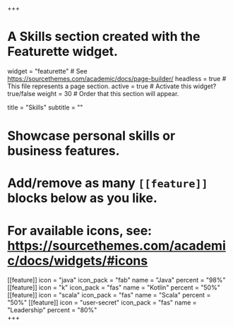 +++
# A Skills section created with the Featurette widget.
widget = "featurette"  # See https://sourcethemes.com/academic/docs/page-builder/
headless = true  # This file represents a page section.
active = true  # Activate this widget? true/false
weight = 30  # Order that this section will appear.

title = "Skills"
subtitle = ""

# Showcase personal skills or business features.
# 
# Add/remove as many `[[feature]]` blocks below as you like.
# 
# For available icons, see: https://sourcethemes.com/academic/docs/widgets/#icons
 
[[feature]]
  icon = "java"
  icon_pack = "fab"
  name = "Java"
  percent = "98%"
[[feature]]
  icon = "k"
  icon_pack = "fas"
  name = "Kotlin"
  percent = "50%"
[[feature]]
  icon = "scala"
  icon_pack = "fas"
  name = "Scala"
  percent = "50%"
[[feature]]
  icon = "user-secret"
  icon_pack = "fas"
  name = "Leadership"
  percent = "80%"  
+++
